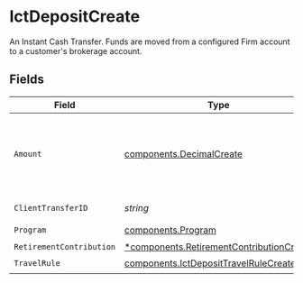 # IctDepositCreate

An Instant Cash Transfer. Funds are moved from a configured Firm account to a customer's brokerage account.


## Fields

| Field                                                                                                                                                                                                                                                                                                                                                        | Type                                                                                                                                                                                                                                                                                                                                                         | Required                                                                                                                                                                                                                                                                                                                                                     | Description                                                                                                                                                                                                                                                                                                                                                  | Example                                                                                                                                                                                                                                                                                                                                                      |
| ------------------------------------------------------------------------------------------------------------------------------------------------------------------------------------------------------------------------------------------------------------------------------------------------------------------------------------------------------------ | ------------------------------------------------------------------------------------------------------------------------------------------------------------------------------------------------------------------------------------------------------------------------------------------------------------------------------------------------------------ | ------------------------------------------------------------------------------------------------------------------------------------------------------------------------------------------------------------------------------------------------------------------------------------------------------------------------------------------------------------ | ------------------------------------------------------------------------------------------------------------------------------------------------------------------------------------------------------------------------------------------------------------------------------------------------------------------------------------------------------------ | ------------------------------------------------------------------------------------------------------------------------------------------------------------------------------------------------------------------------------------------------------------------------------------------------------------------------------------------------------------ |
| `Amount`                                                                                                                                                                                                                                                                                                                                                     | [components.DecimalCreate](../../models/components/decimalcreate.md)                                                                                                                                                                                                                                                                                         | :heavy_check_mark:                                                                                                                                                                                                                                                                                                                                           | A representation of a decimal value, such as 2.5. Clients may convert values into language-native decimal formats, such as Java's [BigDecimal][] or Python's [decimal.Decimal][].<br/><br/> [BigDecimal]:<br/> https://docs.oracle.com/en/java/javase/11/docs/api/java.base/java/math/BigDecimal.html<br/> [decimal.Decimal]: https://docs.python.org/3/library/decimal.html |                                                                                                                                                                                                                                                                                                                                                              |
| `ClientTransferID`                                                                                                                                                                                                                                                                                                                                           | *string*                                                                                                                                                                                                                                                                                                                                                     | :heavy_check_mark:                                                                                                                                                                                                                                                                                                                                           | External identifier supplied by the API caller. Each request must have a unique pairing of client_transfer_id and account.                                                                                                                                                                                                                                   | ABC-123                                                                                                                                                                                                                                                                                                                                                      |
| `Program`                                                                                                                                                                                                                                                                                                                                                    | [components.Program](../../models/components/program.md)                                                                                                                                                                                                                                                                                                     | :heavy_check_mark:                                                                                                                                                                                                                                                                                                                                           | The name of the program the ICT deposit is associated with                                                                                                                                                                                                                                                                                                   | DEPOSIT_ONLY                                                                                                                                                                                                                                                                                                                                                 |
| `RetirementContribution`                                                                                                                                                                                                                                                                                                                                     | [*components.RetirementContributionCreate](../../models/components/retirementcontributioncreate.md)                                                                                                                                                                                                                                                          | :heavy_minus_sign:                                                                                                                                                                                                                                                                                                                                           | A contribution to a retirement account.                                                                                                                                                                                                                                                                                                                      |                                                                                                                                                                                                                                                                                                                                                              |
| `TravelRule`                                                                                                                                                                                                                                                                                                                                                 | [components.IctDepositTravelRuleCreate](../../models/components/ictdeposittravelrulecreate.md)                                                                                                                                                                                                                                                               | :heavy_check_mark:                                                                                                                                                                                                                                                                                                                                           | The travel rules associated with an ICT deposit                                                                                                                                                                                                                                                                                                              |                                                                                                                                                                                                                                                                                                                                                              |